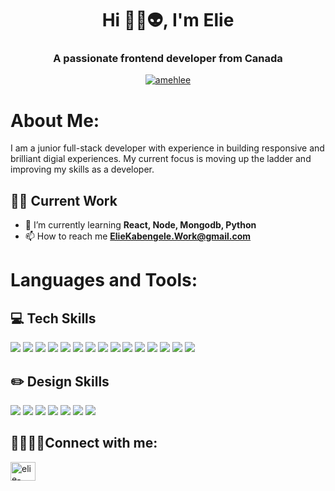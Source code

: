 <h1 align="center">Hi 🦑🐙👽, I'm Elie</h1>
<h3 align="center">A passionate frontend developer from Canada</h3>

<p align="center"> <a href="https://github.com/ryo-ma/github-profile-trophy"><img src="https://github-profile-trophy.vercel.app/?username=amehlee&row=1&no-frame=true" alt="amehlee" /></a> </p>

<h1 align="left">About Me:</h1>
I am a junior full-stack developer with experience in building responsive and brilliant digial experiences. My current focus is moving up the ladder and improving my skills as a developer.

## ✍🏾 Current Work

- 🌱 I’m currently learning **React, Node, Mongodb, Python**
- 📫 How to reach me **ElieKabengele.Work@gmail.com**

<h1 align="left">Languages and Tools:</h1>

## 💻 Tech Skills

<img src="https://img.shields.io/badge/Java-ED8B00?style=for-the-badge&logo=java&logoColor=white"/></a>
<img src="https://img.shields.io/badge/C%23-239120?style=for-the-badge&logo=c-sharp&logoColor=white"/></a>
<img src="https://img.shields.io/badge/Python-14354C?style=for-the-badge&logo=python&logoColor=whit"/></a>
<img src="https://img.shields.io/badge/HTML5-E34F26?style=for-the-badge&logo=html5&logoColor=white"/></a>
<img src="https://img.shields.io/badge/CSS3-1572B6?style=for-the-badge&logo=css3&logoColor=white"/></a>
<img src="https://img.shields.io/badge/JavaScript-F7DF1E?style=for-the-badge&logo=javascript&logoColor=black"/></a>
<img src="https://img.shields.io/badge/React-20232A?style=for-the-badge&logo=react&logoColor=61DAFB"/></a>
<img src="https://img.shields.io/badge/Node.js-43853D?style=for-the-badge&logo=node.js&logoColor=white"/></a>
<img src="https://img.shields.io/badge/Spring-6DB33F?style=for-the-badge&logo=spring&logoColor=white"/></a>
<img src="https://img.shields.io/badge/Express.js-404D59?style=for-the-badge"/></a>
<img src="https://img.shields.io/badge/Oracle-F80000?style=for-the-badge&logo=Oracle&logoColor=white"/></a>
<img src="https://img.shields.io/badge/MySQL-00000F?style=for-the-badge&logo=mysql&logoColor=white"/></a>
<img src="https://img.shields.io/badge/MongoDB-4EA94B?style=for-the-badge&logo=mongodb&logoColor=white"/></a>
<img src="https://img.shields.io/badge/Unity-100000?style=for-the-badge&logo=unity&logoColor=white"/></a>
<img src="https://img.shields.io/badge/Lua-2C2D72?style=for-the-badge&logo=lua&logoColor=white"/></a>

## ✏️ Design Skills

<img src="https://img.shields.io/badge/Adobe%20Creative%20Cloud-DA1F26?style=for-the-badge&logo=Adobe%20Creative%20Cloud&logoColor=white"/></a>
<img src="https://img.shields.io/badge/Adobe%20XD-470137?style=for-the-badge&logo=Adobe%20XD&logoColor=#FF61F6"/></a>
<img src="https://img.shields.io/badge/Figma-F24E1E?style=for-the-badge&logo=figma&logoColor=white"/></a>
<img src="https://img.shields.io/badge/Bootstrap-563D7C?style=for-the-badge&logo=bootstrap&logoColor=white"/></a>
<img src="https://img.shields.io/badge/Material--UI-0081CB?style=for-the-badge&logo=material-ui&logoColor=white"/></a>
<img src="https://img.shields.io/badge/Tailwind_CSS-38B2AC?style=for-the-badge&logo=tailwind-css&logoColor=whit"/></a>
<img src="https://img.shields.io/badge/Krita-203759?style=for-the-badge&logo=krita&logoColor=EEF37B"/></a>

## 🫱🏼‍🫲🏾Connect with me:

<p align="left">
<a href="https://linkedin.com/in/elie-kabengele-492475204" target="blank"><img align="center" src="https://raw.githubusercontent.com/rahuldkjain/github-profile-readme-generator/master/src/images/icons/Social/linked-in-alt.svg" alt="elie-kabengele-492475204" height="30" width="40" /></a>
</p>


<!-- shield icons from: "https://dev.to/envoy_/150-badges-for-github-pnk"-->
